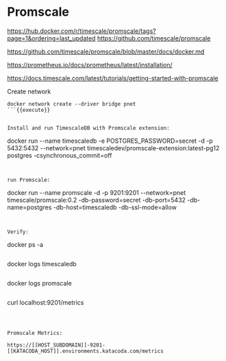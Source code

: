 # Promscale

https://hub.docker.com/r/timescale/promscale/tags?page=1&ordering=last_updated
https://github.com/timescale/promscale

https://github.com/timescale/promscale/blob/master/docs/docker.md


https://prometheus.io/docs/prometheus/latest/installation/

https://docs.timescale.com/latest/tutorials/getting-started-with-promscale


Create network
```
docker network create --driver bridge pnet
```{{execute}}


Install and run TimescaleDB with Promscale extension:
```
docker run --name timescaledb -e POSTGRES_PASSWORD=secret -d -p 5432:5432 --network=pnet timescaledev/promscale-extension:latest-pg12 postgres -csynchronous_commit=off
```{{execute}}


run Promscale:
```
docker run --name promscale -d -p 9201:9201 --network=pnet timescale/promscale:0.2 -db-password=secret -db-port=5432 -db-name=postgres -db-host=timescaledb -db-ssl-mode=allow
```{{execute}}


Verify:
```
docker ps -a
```{{execute}}

```
docker logs timescaledb
```{{execute}}

```
docker logs promscale
```{{execute}}

```
curl localhost:9201/metrics
```{{execute}}



Promscale Metrics:

https://[[HOST_SUBDOMAIN]]-9201-[[KATACODA_HOST]].environments.katacoda.com/metrics


